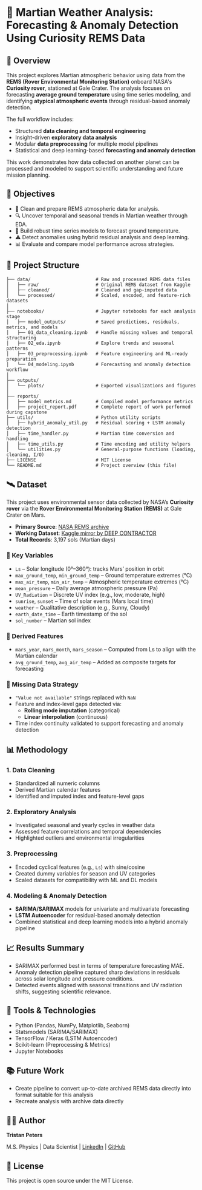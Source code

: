 
# 🌌 Martian Weather Analysis: Forecasting & Anomaly Detection Using Curiosity REMS Data

## 📖 Overview

This project explores Martian atmospheric behavior using data from the **REMS (Rover Environmental Monitoring Station)** onboard NASA's **Curiosity rover**, stationed at Gale Crater. The analysis focuses on forecasting **average ground temperature** using time series modeling, and identifying **atypical atmospheric events** through residual-based anomaly detection.

The full workflow includes:

- Structured **data cleaning and temporal engineering**
- Insight-driven **exploratory data analysis**
- Modular **data preprocessing** for multiple model pipelines
- Statistical and deep learning-based **forecasting and anomaly detection**

This work demonstrates how data collected on another planet can be processed and modeled to support scientific understanding and future mission planning.

## 🚀 Objectives

- 🧼 Clean and prepare REMS atmospheric data for analysis.
- 🔍 Uncover temporal and seasonal trends in Martian weather through EDA.
- 🧪 Build robust time series models to forecast ground temperature.
- ⚠️ Detect anomalies using hybrid residual analysis and deep learning.
- 📊 Evaluate and compare model performance across strategies.

## 📁 Project Structure

```plaintext
├── data/                        # Raw and processed REMS data files
│   ├── raw/                     # Original REMS dataset from Kaggle
│   ├── cleaned/                 # Cleaned and gap-imputed data
│   └── processed/               # Scaled, encoded, and feature-rich datasets
│
├── notebooks/                   # Jupyter notebooks for each analysis stage
│   ├── model_outputs/           # Saved predictions, residuals, metrics, and models
│   ├── 01_data_cleaning.ipynb   # Handle missing values and temporal structuring
│   ├── 02_eda.ipynb             # Explore trends and seasonal patterns
│   ├── 03_preprocessing.ipynb   # Feature engineering and ML-ready preparation
│   └── 04_modeling.ipynb        # Forecasting and anomaly detection workflow
│
├── outputs/
│   └── plots/                   # Exported visualizations and figures
│
├── reports/
│   ├── model_metrics.md         # Compiled model performance metrics
│   ├── project_report.pdf       # Complete report of work performed during capstone
├── utils/                       # Python utility scripts
│   ├── hybrid_anomaly_util.py   # Residual scoring + LSTM anomaly detection
│   ├── time_handler.py          # Martian time conversion and handling
│   ├── time_utils.py            # Time encoding and utility helpers
│   └── utilities.py             # General-purpose functions (loading, cleaning, I/O)
├── LICENSE                      # MIT License
└── README.md                    # Project overview (this file)

```

## 🛰️ Dataset

This project uses environmental sensor data collected by NASA’s **Curiosity rover** via the **Rover Environmental Monitoring Station (REMS)** at Gale Crater on Mars.

- **Primary Source**: [NASA REMS archive](https://atmos.nmsu.edu/data_and_services/atmospheres_data/MARS/curiosity/rems.html)  
- **Working Dataset**: [Kaggle mirror by DEEP CONTRACTOR](https://www.kaggle.com/datasets/deepcontractor/mars-rover-environmental-monitoring-station/data)  
- **Total Records**: 3,197 sols (Martian days)

### 🔑 Key Variables
- `Ls` – Solar longitude (0°–360°): tracks Mars’ position in orbit
- `max_ground_temp`, `min_ground_temp` – Ground temperature extremes (°C)
- `max_air_temp`, `min_air_temp` – Atmospheric temperature extremes (°C)
- `mean_pressure` – Daily average atmospheric pressure (Pa)
- `UV_Radiation` – Discrete UV index (e.g., low, moderate, high)
- `sunrise`, `sunset` – Time of solar events (Mars local time)
- `weather` – Qualitative description (e.g., Sunny, Cloudy)
- `earth_date_time` – Earth timestamp of the sol
- `sol_number` – Martian sol index

### 🧪 Derived Features
- `mars_year`, `mars_month`, `mars_season` – Computed from Ls to align with the Martian calendar
- `avg_ground_temp`, `avg_air_temp` – Added as composite targets for forecasting

### 🧼 Missing Data Strategy
- `"Value not available"` strings replaced with `NaN`
- Feature and index-level gaps detected via:
  - **Rolling mode imputation** (categorical)
  - **Linear interpolation** (continuous)
- Time index continuity validated to support forecasting and anomaly detection

## 📊 Methodology

### 1. Data Cleaning
- Standardized all numeric columns
- Derived Martian calendar features
- Identified and imputed index and feature-level gaps

### 2. Exploratory Analysis
- Investigated seasonal and yearly cycles in weather data
- Assessed feature correlations and temporal dependencies
- Highlighted outliers and environmental irregularities

### 3. Preprocessing
- Encoded cyclical features (e.g., `Ls`) with sine/cosine
- Created dummy variables for season and UV categories
- Scaled datasets for compatibility with ML and DL models

### 4. Modeling & Anomaly Detection
- **SARIMA/SARIMAX** models for univariate and multivariate forecasting
- **LSTM Autoencoder** for residual-based anomaly detection
- Combined statistical and deep learning models into a hybrid anomaly pipeline

## 📈 Results Summary

- SARIMAX performed best in terms of temperature forecasting MAE.
- Anomaly detection pipeline captured sharp deviations in residuals across solar longitude and pressure conditions.
- Detected events aligned with seasonal transitions and UV radiation shifts, suggesting scientific relevance.

## 🧰 Tools & Technologies

- Python (Pandas, NumPy, Matplotlib, Seaborn)
- Statsmodels (SARIMA/SARIMAX)
- TensorFlow / Keras (LSTM Autoencoder)
- Scikit-learn (Preprocessing & Metrics)
- Jupyter Notebooks

## 📚 Future Work

- Create pipeline to convert up-to-date archived REMS data directly into format suitable for this analysis
- Recreate analysis with archive data directly

## 🧑‍🚀 Author

**Tristan Peters**

M.S. Physics | Data Scientist | [LinkedIn](https://www.linkedin.com/in/tristan-peters-ds/) | [GitHub](https://github.com/TristanPetersDS)

## 📄 License

This project is open source under the MIT License.
